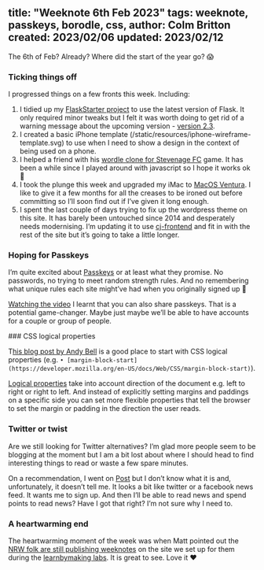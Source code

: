 title: "Weeknote 6th Feb 2023"
tags: weeknote, passkeys, borodle, css, 
author: Colm Britton
created: 2023/02/06
updated: 2023/02/12
--------------------

The 6th of Feb? Already? Where did the start of the year go? 😱

### Ticking things off

I progressed things on a few fronts this week. Including:

1. I tidied up my [FlaskStarter project](https://github.com/colmjude/FlaskStarter) to use the latest version of Flask. It only required minor tweaks but I felt it was worth doing to get rid of a warning message about the upcoming version - [version 2.3](https://flask.palletsprojects.com/en/latest/api/#module-flask).
2. I created a basic iPhone template (/static/resources/iphone-wireframe-template.svg) to use when I need to show a design in the context of being used on a phone.
3. I helped a friend with his [wordle clone for Stevenage FC](https://www.boroguide.co.uk/borodle-word-game/) game. It has been a while since I played around with javascript so I hope it works ok 🤞
4. I took the plunge this week and upgraded my iMac to [MacOS Ventura](https://www.apple.com/uk/macos/ventura/). I like to give it a few months for all the creases to be ironed out before committing so I’ll soon find out if I’ve given it long enough.
5. I spent the last couple of days trying to fix up the wordpress theme on this site. It has barely been untouched since 2014 and desperately needs modernising. I’m updating it to use [cj-frontend](https://github.com/colmjude/colmjude-frontend) and fit in with the rest of the site but it’s going to take a little longer.

### Hoping for Passkeys

I’m quite excited about [Passkeys](https://developer.apple.com/passkeys/) or at least what they promise. No passwords, no trying to meet random strength rules. And no remembering what unique rules each site might’ve had when you originally signed up 🤯

[Watching the video](https://developer.apple.com/videos/play/wwdc2022/10092/) I learnt that you can also share passkeys. That is a potential game-changer. Maybe just maybe we’ll be able to have accounts for a couple or group of people.

### CSS logical properties

T[his blog post by Andy Bell](https://andy-bell.co.uk/css-logical-properties/) is a good place to start with CSS logical properties (e.g. `• [margin-block-start](https://developer.mozilla.org/en-US/docs/Web/CSS/margin-block-start)`). 

[Logical properties](https://developer.mozilla.org/en-US/docs/Web/CSS/CSS_Logical_Properties) take into account direction of the document e.g. left to right or right to left. And instead of explicitly setting margins and paddings on a specific side you can set more flexible properties that tell the browser to set the margin or padding in the direction the user reads.

### Twitter or twist

Are we still looking for Twitter alternatives? I’m glad more people seem to be blogging at the moment but I am a bit lost about where I should head to find interesting things to read or waste a few spare minutes.

On a recommendation, I went on [Post](https://post.news/) but I don’t know what it is and, unfortunately, it doesn’t tell me. It looks a bit like twitter or a facebook news feed. It wants me to sign up. And then I’ll be able to read news and spend points to read news? Have I got that right? I’m not sure why I need to.

### A heartwarming end

The heartwarming moment of the week was when Matt pointed out the [NRW folk are still publishing weeknotes](https://nrw-digital.github.io/week-notes/en/updates/) on the site we set up for them during the [learnbymaking labs](https://learnbymaking.wales/en/). It is great to see. Love it ❤️
